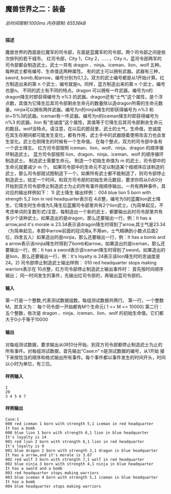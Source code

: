 ## 魔兽世界之二：装备

###### 总时间限制:1000ms 内存限制: 65536kB

#### 描述

魔兽世界的西面是红魔军的司令部，东面是蓝魔军的司令部。两个司令部之间是依次排列的若干城市。 红司令部，City 1，City 2，……，City n，蓝司令部两军的司令部都会制造武士。武士一共有 dragon 、ninja、iceman、lion、wolf 五种。每种武士都有编号、生命值这两种属性。 有的武士可以拥有武器。武器有三种，sword, bomb,和arrow，编号分别为0,1,2。双方的武士编号都是从1开始计算。红方制造出来的第 n 个武士，编号就是n。同样，蓝方制造出来的第 n 个武士，编号也是n。 不同的武士有不同的特点。dragon 可以拥有一件武器。编号为n的dragon降生时即获得编号为 n%3 的武器。dragon还有“士气”这个属性，是个浮点数，其值为它降生后其司令部剩余生命元的数量除以造dragon所需的生命元数量。ninjia可以拥有两件武器。编号为n的ninjia降生时即获得编号为 n%3 和 (n+1)%3的武器。iceman有一件武器。编号为n的iceman降生时即获得编号为 n%3 的武器。lion 有“忠诚度”这个属性，其值等于它降生后其司令部剩余生命元的数目。wolf没特点。请注意，在以后的题目里，武士的士气，生命值，忠诚度在其生存期间都可能发生变化，都有作用，武士手中的武器随着使用攻击力也会发生变化。武士在刚降生的时候有一个生命值。 在每个整点，双方的司令部中各有一个武士降生。 红方司令部按照 iceman、lion、wolf、ninja、dragon 的顺序循环制造武士。 蓝方司令部按照 lion、dragon、ninja、iceman、wolf 的顺序循环制造武士。 制造武士需要生命元。 制造一个初始生命值为 m 的武士，司令部中的生命元就要减少 m 个。 如果司令部中的生命元不足以制造某个按顺序应该制造的武士，那么司令部就试图制造下一个。如果所有武士都不能制造了，则司令部停止制造武士。给定一个时间，和双方司令部的初始生命元数目，要求你将从0点0分开始到双方司令部停止制造武士为止的所有事件按顺序输出。一共有两种事件，其对应的输出样例如下： 1) 武士降生 输出样例： 004 blue lion 5 born with strength 5,2 lion in red headquarter表示在 4点整，编号为5的蓝魔lion武士降生，它降生时生命值为5,降生后蓝魔司令部里共有2个lion武士。(为简单起见，不考虑单词的复数形式)注意，每制造出一个新的武士，都要输出此时司令部里共有多少个该种武士。如果造出的是dragon，那么还要输出一行，例：It has a arrow,and it's morale is 23.34表示该dragon降生时得到了arrow,其士气是23.34（为简单起见，本题中arrow前面的冠词用a,不用an，士气精确到小数点后面2位，四舍五入）如果造出的是ninjia，那么还要输出一行，例：It has a bomb and a arrow表示该ninjia降生时得到了bomb和arrow。如果造出的是iceman，那么还要输出一行，例：It has a sword表示该iceman降生时得到了sword。如果造出的是lion，那么还要输出一行，例：It's loyalty is 24表示该lion降生时的忠诚度是24。2) 司令部停止制造武士输出样例： 010 red headquarter stops making warriors表示在 10点整，红方司令部停止制造武士输出事件时： 首先按时间顺序输出； 同一时间发生的事件，先输出红司令部的，再输出蓝司令部的。

#### 输入

第一行是一个整数,代表测试数据组数。每组测试数据共两行。 第一行，一个整数M。其含义为： 每个司令部一开始都有M个生命元( 1 <= M <= 10000) 第二行：五个整数，依次是 dragon 、ninja、iceman、lion、wolf 的初始生命值。它们都大于0小于等于10000

#### 输出

对每组测试数据，要求输出从0时0分开始，到双方司令部都停止制造武士为止的所有事件。对每组测试数据，首先输出“Case:n" n是测试数据的编号，从1开始 接下来按恰当的顺序和格式输出所有事件。每个事件都以事件发生的时间开头，时间以小时为单位，有三位。

#### 样例输入

```
1
20
3 4 5 6 7
```

#### 样例输出

```
Case:1
000 red iceman 1 born with strength 5,1 iceman in red headquarter
It has a bomb
000 blue lion 1 born with strength 6,1 lion in blue headquarter
It's loyalty is 14
001 red lion 2 born with strength 6,1 lion in red headquarter
It's loyalty is 9
001 blue dragon 2 born with strength 3,1 dragon in blue headquarter
It has a arrow,and it's morale is 3.67
002 red wolf 3 born with strength 7,1 wolf in red headquarter
002 blue ninja 3 born with strength 4,1 ninja in blue headquarter
It has a sword and a bomb
003 red headquarter stops making warriors
003 blue iceman 4 born with strength 5,1 iceman in blue headquarter
It has a bomb
004 blue headquarter stops making warriors
```


